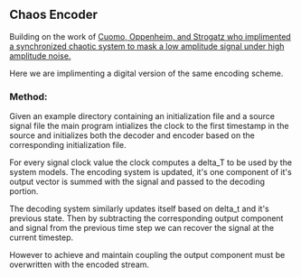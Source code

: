 ## Chaos Encoder

Building on the work of [Cuomo, Oppenheim, and Strogatz who implimented a synchronized chaotic system to mask a low amplitude signal under high amplitude noise.](http://engineering.nyu.edu/mechatronics/Control_Lab/bck/VKapila/Chaotic%20Ref/Porfiri's/Biblio/cuomo93.pdf) 

Here we are implimenting a digital version of the same encoding scheme.

### Method:

Given an example directory containing an initialization file and a source signal file the main program intializes the clock to the first timestamp in the source and initializes both the decoder and encoder based on the corresponding initialization file.

For every signal clock value the clock computes a delta_T to be used by the system models. The encoding system is updated, it's one component of it's output vector is summed with the signal and passed to the decoding portion.

The decoding system similarly updates itself based on delta_t and it's previous state. Then by subtracting the corresponding output component and signal from the previous time step we can recover the signal at the current timestep.

However to achieve and maintain coupling the output component must be overwritten with the encoded stream.
